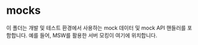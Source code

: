 # mocks

이 폴더는 개발 및 테스트 환경에서 사용하는 mock 데이터 및 mock API 핸들러를 포함합니다.
예를 들어, MSW를 활용한 서버 모킹이 여기에 위치합니다.
